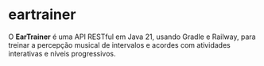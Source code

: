 # eartrainer
O **EarTrainer** é uma API RESTful em Java 21, usando Gradle e Railway, para treinar a percepção musical de intervalos e acordes com atividades interativas e níveis progressivos.
